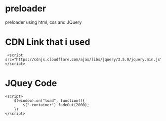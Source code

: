 # preloader
preloader using html, css and JQuery

# CDN Link that i used

     <script src="https://cdnjs.cloudflare.com/ajax/libs/jquery/3.5.0/jquery.min.js"></script>

# JQuey Code

    <script>
        $(window).on("load", function(){
            $(".container").fadeOut(2000);
        })
    </script>
